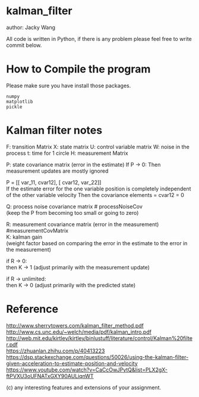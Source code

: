 # kalman_filter

author: Jacky Wang

All code is written in Python, if there is any problem please feel free to write commit below.

# How to Compile the program

Please make sure you have install those packages.
```
numpy
matplotlib
pickle
```

# Kalman filter notes

F: transition Matrix
X: state matrix
U: control variable matrix
W: noise in the process
t: time for 1 circle
H: measurement Matrix

P: state covariance matrix (error in the estimate)
If P -> 0:
    Then measurement updates are mostly ignored

P = [[ var_11, cvar12],
     [ cvar12, var_22]]  
If the estimate error for the one variable position is completely independent of the other variable velocity
Then the covariance elements = cvar12 = 0

Q: process noise covariance matrix  # processNoiseCov  
(keep the P from becoming too small or going to zero)

R: measurement covariance matrix (error in the measurement) #measurementCovMatrix  
K: kalman gain   
(weight factor based on comparing the error in the estimate to the error in the measurement)

if R -> 0:  
	then K -> 1 (adjust primarily with the measurement update)

if R -> unlimited:  
	then K -> 0 (adjust primarily with the predicted state)

# Reference
http://www.sherrytowers.com/kalman_filter_method.pdf  
http://www.cs.unc.edu/~welch/media/pdf/kalman_intro.pdf  
http://web.mit.edu/kirtley/kirtley/binlustuff/literature/control/Kalman%20filter.pdf  
https://zhuanlan.zhihu.com/p/40413223  
https://dsp.stackexchange.com/questions/50026/using-the-kalman-filter-given-acceleration-to-estimate-position-and-velocity  
https://www.youtube.com/watch?v=CaCcOwJPytQ&list=PLX2gX-ftPVXU3oUFNATxGXY90AULiqnWT  


(c) any interesting features and extensions of your assignment.

    
